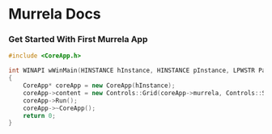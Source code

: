 <h1>Murrela Docs</h1>

<h3>Get Started With First Murrela App</h3>

```cpp
#include <CoreApp.h>

int WINAPI wWinMain(HINSTANCE hInstance, HINSTANCE pInstance, LPWSTR Param, int ParamNum)
{
	CoreApp* coreApp = new CoreApp(hInstance);
	coreApp->content = new Controls::Grid(coreApp->murrela, Controls::Stretch)
	coreApp->Run();
	coreApp->~CoreApp();
	return 0;
}
```